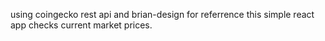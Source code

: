 using coingecko rest api and brian-design for referrence this simple react app checks current market prices.

